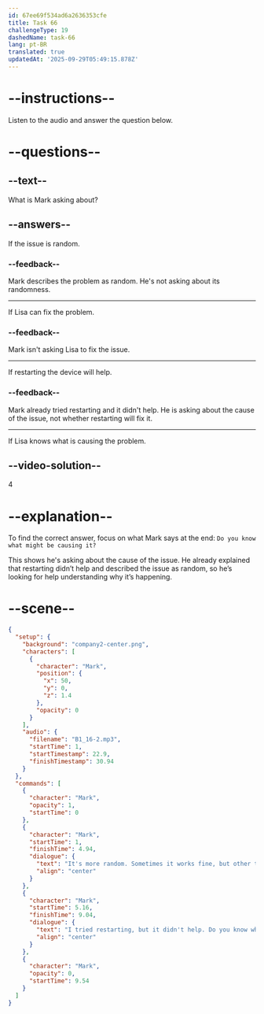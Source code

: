 ```yaml
---
id: 67ee69f534ad6a2636353cfe
title: Task 66
challengeType: 19
dashedName: task-66
lang: pt-BR
translated: true
updatedAt: '2025-09-29T05:49:15.878Z'
---
```


<!-- (Audio) Mark: It's more random. Sometimes it works fine, but other times it acts weird. I tried restarting, but it didn't help. Do you know what might be causing it? -->

# --instructions--

Listen to the audio and answer the question below.

# --questions--

## --text--

What is Mark asking about?

## --answers--

If the issue is random.

### --feedback--

Mark describes the problem as random. He's not asking about its randomness.

---

If Lisa can fix the problem.

### --feedback--

Mark isn't asking Lisa to fix the issue.

---

If restarting the device will help.

### --feedback--

Mark already tried restarting and it didn't help. He is asking about the cause of the issue, not whether restarting will fix it.

---

If Lisa knows what is causing the problem.

## --video-solution--

4

# --explanation--

To find the correct answer, focus on what Mark says at the end: `Do you know what might be causing it?`

This shows he's asking about the cause of the issue. He already explained that restarting didn’t help and described the issue as random, so he’s looking for help understanding why it’s happening.

# --scene--

```json
{
  "setup": {
    "background": "company2-center.png",
    "characters": [
      {
        "character": "Mark",
        "position": {
          "x": 50,
          "y": 0,
          "z": 1.4
        },
        "opacity": 0
      }
    ],
    "audio": {
      "filename": "B1_16-2.mp3",
      "startTime": 1,
      "startTimestamp": 22.9,
      "finishTimestamp": 30.94
    }
  },
  "commands": [
    {
      "character": "Mark",
      "opacity": 1,
      "startTime": 0
    },
    {
      "character": "Mark",
      "startTime": 1,
      "finishTime": 4.94,
      "dialogue": {
        "text": "It's more random. Sometimes it works fine, but other times it acts weird.",
        "align": "center"
      }
    },
    {
      "character": "Mark",
      "startTime": 5.16,
      "finishTime": 9.04,
      "dialogue": {
        "text": "I tried restarting, but it didn't help. Do you know what might be causing it?",
        "align": "center"
      }
    },
    {
      "character": "Mark",
      "opacity": 0,
      "startTime": 9.54
    }
  ]
}
```
